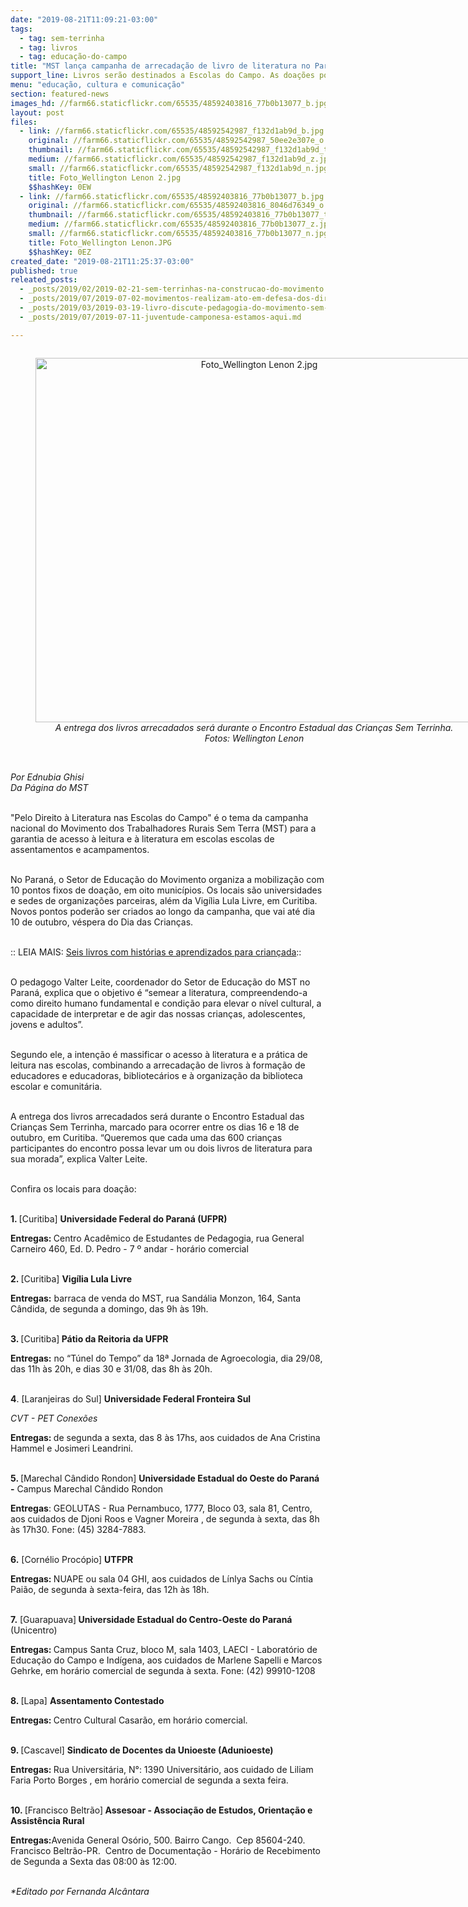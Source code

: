 ```yaml
---
date: "2019-08-21T11:09:21-03:00"
tags:
  - tag: sem-terrinha
  - tag: livros
  - tag: educação-do-campo
title: "MST lança campanha de arrecadação de livro de literatura no Paraná "
support_line: ​Livros serão destinados a Escolas do Campo. As doações podem ser feitas em 10 pontos fixos espalhados pelo estado
menu: "educação, cultura e comunicação"
section: featured-news
images_hd: //farm66.staticflickr.com/65535/48592403816_77b0b13077_b.jpg
layout: post
files:
  - link: //farm66.staticflickr.com/65535/48592542987_f132d1ab9d_b.jpg
    original: //farm66.staticflickr.com/65535/48592542987_50ee2e307e_o.jpg
    thumbnail: //farm66.staticflickr.com/65535/48592542987_f132d1ab9d_t.jpg
    medium: //farm66.staticflickr.com/65535/48592542987_f132d1ab9d_z.jpg
    small: //farm66.staticflickr.com/65535/48592542987_f132d1ab9d_n.jpg
    title: Foto_Wellington Lenon 2.jpg
    $$hashKey: 0EW
  - link: //farm66.staticflickr.com/65535/48592403816_77b0b13077_b.jpg
    original: //farm66.staticflickr.com/65535/48592403816_8046d76349_o.jpg
    thumbnail: //farm66.staticflickr.com/65535/48592403816_77b0b13077_t.jpg
    medium: //farm66.staticflickr.com/65535/48592403816_77b0b13077_z.jpg
    small: //farm66.staticflickr.com/65535/48592403816_77b0b13077_n.jpg
    title: Foto_Wellington Lenon.JPG
    $$hashKey: 0EZ
created_date: "2019-08-21T11:25:37-03:00"
published: true
releated_posts:
  - _posts/2019/02/2019-02-21-sem-terrinhas-na-construcao-do-movimento.md
  - _posts/2019/07/2019-07-02-movimentos-realizam-ato-em-defesa-dos-direitos-e-da-educacao-em-sp.md
  - _posts/2019/03/2019-03-19-livro-discute-pedagogia-do-movimento-sem-terra-e-relacoes-de-genero.md
  - _posts/2019/07/2019-07-11-juventude-camponesa-estamos-aqui.md

---
```

<div style="text-align:center">
<figure class="image" style="display:inline-block"><img alt="Foto_Wellington Lenon 2.jpg" height="583" src="//farm66.staticflickr.com/65535/48592542987_f132d1ab9d_b.jpg" width="700" />
<figcaption><em>A entrega dos livros arrecadados ser&aacute; durante o Encontro Estadual das Crian&ccedil;as Sem Terrinha. Fotos:&nbsp;Wellington Lenon</em></figcaption>
</figure>
</div>

<p><br />
<em>Por Ednubia Ghisi&nbsp;&nbsp;<br />
Da P&aacute;gina do MST</em></p>

<p><br />
&quot;Pelo Direito &agrave; Literatura nas Escolas do Campo&quot; &eacute; o tema da campanha nacional do Movimento dos Trabalhadores Rurais Sem Terra (MST) para a garantia de acesso &agrave; leitura e &agrave; literatura em escolas escolas de assentamentos e acampamentos.</p>

<p><br />
No Paran&aacute;, o Setor de Educa&ccedil;&atilde;o do Movimento organiza a mobiliza&ccedil;&atilde;o com 10 pontos fixos de doa&ccedil;&atilde;o, em oito munic&iacute;pios. Os locais s&atilde;o universidades e sedes de organiza&ccedil;&otilde;es parceiras, al&eacute;m da Vig&iacute;lia Lula Livre, em Curitiba. Novos pontos poder&atilde;o ser criados ao longo da campanha, que vai at&eacute; dia 10 de outubro, v&eacute;spera do Dia das Crian&ccedil;as.<br />
&nbsp;</p>

<p>:: LEIA MAIS:&nbsp;<a href="http://www.mst.org.br/2019/04/02/seis-livros-com-historias-e-aprendizados-para-criancada.html">Seis livros com hist&oacute;rias e aprendizados para crian&ccedil;ada</a>::&nbsp;</p>

<p><br />
O pedagogo Valter Leite, coordenador do Setor de Educa&ccedil;&atilde;o do MST no Paran&aacute;, explica que o objetivo &eacute; &ldquo;semear a literatura, compreendendo-a como direito humano fundamental e condi&ccedil;&atilde;o para elevar o n&iacute;vel cultural, a capacidade de interpretar e de agir das nossas crian&ccedil;as, adolescentes, jovens e adultos&rdquo;.</p>

<p><br />
Segundo ele, a&nbsp;inten&ccedil;&atilde;o &eacute; massificar o acesso &agrave; literatura e a pr&aacute;tica de leitura nas escolas, combinando a arrecada&ccedil;&atilde;o de livros &agrave; forma&ccedil;&atilde;o de educadores e educadoras, bibliotec&aacute;rios e &agrave; organiza&ccedil;&atilde;o da biblioteca escolar e comunit&aacute;ria.&nbsp;</p>

<p><br />
A entrega dos livros arrecadados ser&aacute; durante o Encontro Estadual das Crian&ccedil;as Sem Terrinha, marcado para ocorrer entre os dias 16 e 18 de outubro, em Curitiba. &ldquo;Queremos que cada uma das 600 crian&ccedil;as participantes do encontro possa levar um ou dois livros de literatura para sua morada&rdquo;, explica Valter Leite.&nbsp;</p>

<p><br />
Confira os locais para doa&ccedil;&atilde;o:&nbsp;<br />
&nbsp;</p>

<p><strong>1. </strong>[Curitiba]&nbsp;<strong>Universidade Federal do Paran&aacute; (UFPR)</strong></p>

<p><strong>Entregas: </strong>Centro Acad&ecirc;mico de Estudantes de Pedagogia, rua General Carneiro 460, Ed. D. Pedro - 7 &ordm; andar - hor&aacute;rio comercial</p>

<p><br />
<strong>2. </strong>[Curitiba]&nbsp;<strong>Vig&iacute;lia Lula Livre</strong></p>

<p><strong>Entregas:</strong> barraca de venda do MST, rua Sand&aacute;lia Monzon, 164, Santa C&acirc;ndida, de segunda a domingo, das 9h &agrave;s 19h.&nbsp;</p>

<p><br />
<strong>3. </strong>[Curitiba]<strong>&nbsp;P&aacute;tio da Reitoria da UFPR&nbsp;</strong></p>

<p><strong>Entregas:</strong> no &ldquo;T&uacute;nel do Tempo&rdquo; da 18&ordf; Jornada de Agroecologia, dia 29/08, das 11h &agrave;s 20h, e dias 30 e 31/08, das 8h &agrave;s 20h.&nbsp;<br />
&nbsp;</p>

<p><strong>4</strong>. [Laranjeiras do Sul] <strong>Universidade Federal Fronteira Sul&nbsp;&nbsp;</strong></p>

<p><em>CVT - PET Conex&otilde;es</em></p>

<p><strong>Entregas: </strong>de segunda a sexta, das 8 &agrave;s 17hs, aos cuidados de Ana Cristina Hammel e Josimeri Leandrini.&nbsp;</p>

<p><br />
<strong>5. </strong>[Marechal C&acirc;ndido Rondon] <strong>Universidade Estadual do Oeste do Paran&aacute; -</strong> Campus Marechal C&acirc;ndido Rondon</p>

<p><strong>Entregas</strong>: GEOLUTAS - Rua Pernambuco, 1777, Bloco 03, sala 81, Centro, aos cuidados de Djoni Roos e Vagner Moreira , de segunda &agrave; sexta, das 8h &agrave;s 17h30.&nbsp;Fone: (45) 3284-7883.&nbsp;<br />
&nbsp;</p>

<p><strong>6.</strong> [Corn&eacute;lio Proc&oacute;pio]&nbsp;<strong>UTFPR&nbsp;</strong></p>

<p><strong>Entregas: </strong>NUAPE ou sala 04 GHI, aos cuidados de L&iacute;nlya Sachs ou C&iacute;ntia Pai&atilde;o, de segunda &agrave; sexta-feira, das 12h &agrave;s 18h.&nbsp;</p>

<p><br />
<strong>7.</strong> [Guarapuava]<strong>&nbsp;Universidade Estadual do Centro-Oeste do Paran&aacute;</strong> (Unicentro)</p>

<p><strong>Entregas: </strong>Campus Santa Cruz, bloco M, sala 1403, LAECI - Laborat&oacute;rio de Educa&ccedil;&atilde;o do Campo e Ind&iacute;gena, aos cuidados de Marlene Sapelli e Marcos Gehrke, em hor&aacute;rio comercial de segunda &agrave; sexta.&nbsp;Fone: (42) 99910-1208</p>

<p><br />
<strong>8. </strong>[Lapa]&nbsp;<strong>Assentamento Contestado</strong></p>

<p><strong>Entregas: </strong>Centro Cultural Casar&atilde;o, em hor&aacute;rio comercial.</p>

<p><br />
<strong>9. </strong>[Cascavel]&nbsp;<strong>Sindicato de Docentes da Unioeste (Adunioeste)</strong></p>

<p><strong>Entregas: </strong>Rua Universit&aacute;ria, N&deg;: 1390 Universit&aacute;rio, aos cuidado de Liliam Faria Porto Borges , em hor&aacute;rio comercial de segunda a sexta feira.<br />
&nbsp;</p>

<p><strong>10. </strong>[Francisco Beltr&atilde;o]<strong> Assesoar - Associa&ccedil;&atilde;o de Estudos, Orienta&ccedil;&atilde;o e Assist&ecirc;ncia Rural</strong></p>

<p><strong>Entregas:</strong>Avenida General Os&oacute;rio, 500. Bairro Cango.&nbsp; Cep 85604-240. Francisco Beltr&atilde;o-PR.&nbsp; Centro de Documenta&ccedil;&atilde;o - Hor&aacute;rio de Recebimento de Segunda a Sexta das 08:00 &agrave;s 12:00.</p>

<p><br />
<em>*Editado por Fernanda Alc&acirc;ntara</em></p>
